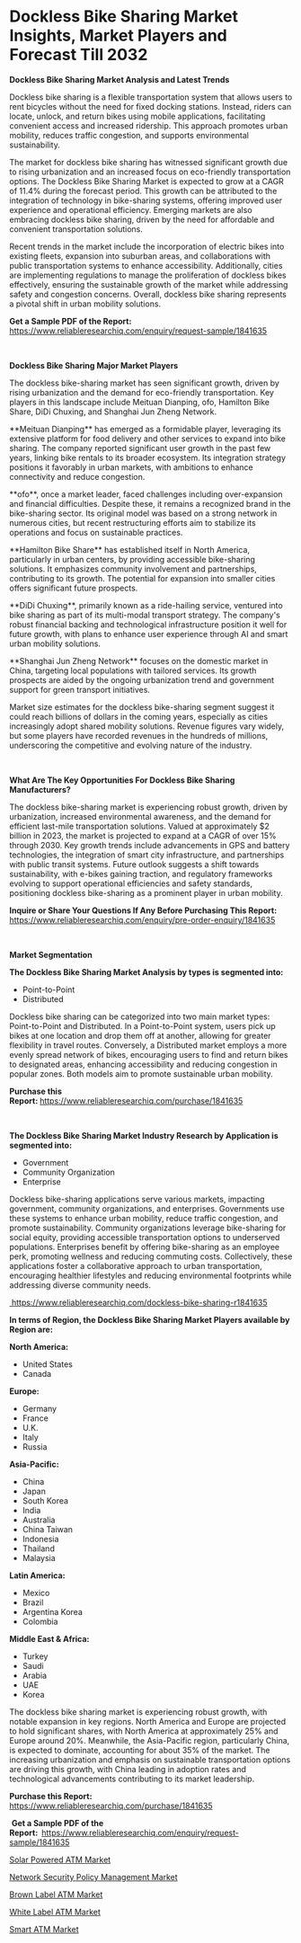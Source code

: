 <p><h1>Dockless Bike Sharing Market Insights, Market Players and Forecast Till 2032</h1></p><p><strong>Dockless Bike Sharing Market Analysis and Latest Trends</strong></p>
<p><p>Dockless bike sharing is a flexible transportation system that allows users to rent bicycles without the need for fixed docking stations. Instead, riders can locate, unlock, and return bikes using mobile applications, facilitating convenient access and increased ridership. This approach promotes urban mobility, reduces traffic congestion, and supports environmental sustainability.</p><p>The market for dockless bike sharing has witnessed significant growth due to rising urbanization and an increased focus on eco-friendly transportation options. The Dockless Bike Sharing Market is expected to grow at a CAGR of 11.4% during the forecast period. This growth can be attributed to the integration of technology in bike-sharing systems, offering improved user experience and operational efficiency. Emerging markets are also embracing dockless bike sharing, driven by the need for affordable and convenient transportation solutions.</p><p>Recent trends in the market include the incorporation of electric bikes into existing fleets, expansion into suburban areas, and collaborations with public transportation systems to enhance accessibility. Additionally, cities are implementing regulations to manage the proliferation of dockless bikes effectively, ensuring the sustainable growth of the market while addressing safety and congestion concerns. Overall, dockless bike sharing represents a pivotal shift in urban mobility solutions.</p></p>
<p><strong>Get a Sample PDF of the Report:&nbsp;</strong> <a href="https://www.reliableresearchiq.com/enquiry/request-sample/1841635?utm_campaign=1170&utm_medium=2&utm_source=Github&utm_content=ia&utm_term=09032025&utm_id=dockless-bike-sharing">https://www.reliableresearchiq.com/enquiry/request-sample/1841635</a></p>
<p>&nbsp;</p>
<p><strong>Dockless Bike Sharing Major Market Players</strong></p>
<p><p>The dockless bike-sharing market has seen significant growth, driven by rising urbanization and the demand for eco-friendly transportation. Key players in this landscape include Meituan Dianping, ofo, Hamilton Bike Share, DiDi Chuxing, and Shanghai Jun Zheng Network.</p><p>**Meituan Dianping** has emerged as a formidable player, leveraging its extensive platform for food delivery and other services to expand into bike sharing. The company reported significant user growth in the past few years, linking bike rentals to its broader ecosystem. Its integration strategy positions it favorably in urban markets, with ambitions to enhance connectivity and reduce congestion.</p><p>**ofo**, once a market leader, faced challenges including over-expansion and financial difficulties. Despite these, it remains a recognized brand in the bike-sharing sector. Its original model was based on a strong network in numerous cities, but recent restructuring efforts aim to stabilize its operations and focus on sustainable practices.</p><p>**Hamilton Bike Share** has established itself in North America, particularly in urban centers, by providing accessible bike-sharing solutions. It emphasizes community involvement and partnerships, contributing to its growth. The potential for expansion into smaller cities offers significant future prospects.</p><p>**DiDi Chuxing**, primarily known as a ride-hailing service, ventured into bike sharing as part of its multi-modal transport strategy. The company's robust financial backing and technological infrastructure position it well for future growth, with plans to enhance user experience through AI and smart urban mobility solutions.</p><p>**Shanghai Jun Zheng Network** focuses on the domestic market in China, targeting local populations with tailored services. Its growth prospects are aided by the ongoing urbanization trend and government support for green transport initiatives.</p><p>Market size estimates for the dockless bike-sharing segment suggest it could reach billions of dollars in the coming years, especially as cities increasingly adopt shared mobility solutions. Revenue figures vary widely, but some players have recorded revenues in the hundreds of millions, underscoring the competitive and evolving nature of the industry.</p></p>
<p>&nbsp;</p>
<p><strong>What Are The Key Opportunities For Dockless Bike Sharing Manufacturers?</strong></p>
<p><p>The dockless bike-sharing market is experiencing robust growth, driven by urbanization, increased environmental awareness, and the demand for efficient last-mile transportation solutions. Valued at approximately $2 billion in 2023, the market is projected to expand at a CAGR of over 15% through 2030. Key growth trends include advancements in GPS and battery technologies, the integration of smart city infrastructure, and partnerships with public transit systems. Future outlook suggests a shift towards sustainability, with e-bikes gaining traction, and regulatory frameworks evolving to support operational efficiencies and safety standards, positioning dockless bike-sharing as a prominent player in urban mobility.</p></p>
<p><strong>Inquire or Share Your Questions If Any Before Purchasing This Report:</strong> <a href="https://www.reliableresearchiq.com/enquiry/pre-order-enquiry/1841635?utm_campaign=1170&utm_medium=2&utm_source=Github&utm_content=ia&utm_term=09032025&utm_id=dockless-bike-sharing">https://www.reliableresearchiq.com/enquiry/pre-order-enquiry/1841635</a></p>
<p>&nbsp;</p>
<p><strong>Market Segmentation</strong></p>
<p><strong>The Dockless Bike Sharing Market Analysis by types is segmented into:</strong></p>
<p><ul><li>Point-to-Point</li><li>Distributed</li></ul></p>
<p><p>Dockless bike sharing can be categorized into two main market types: Point-to-Point and Distributed. In a Point-to-Point system, users pick up bikes at one location and drop them off at another, allowing for greater flexibility in travel routes. Conversely, a Distributed market employs a more evenly spread network of bikes, encouraging users to find and return bikes to designated areas, enhancing accessibility and reducing congestion in popular zones. Both models aim to promote sustainable urban mobility.</p></p>
<p><strong>Purchase this Report:&nbsp;</strong><a href="https://www.reliableresearchiq.com/purchase/1841635?utm_campaign=1170&utm_medium=2&utm_source=Github&utm_content=ia&utm_term=09032025&utm_id=dockless-bike-sharing">https://www.reliableresearchiq.com/purchase/1841635</a></p>
<p>&nbsp;</p>
<p><strong>The Dockless Bike Sharing Market Industry Research by Application is segmented into:</strong></p>
<p><ul><li>Government</li><li>Community Organization</li><li>Enterprise</li></ul></p>
<p><p>Dockless bike-sharing applications serve various markets, impacting government, community organizations, and enterprises. Governments use these systems to enhance urban mobility, reduce traffic congestion, and promote sustainability. Community organizations leverage bike-sharing for social equity, providing accessible transportation options to underserved populations. Enterprises benefit by offering bike-sharing as an employee perk, promoting wellness and reducing commuting costs. Collectively, these applications foster a collaborative approach to urban transportation, encouraging healthier lifestyles and reducing environmental footprints while addressing diverse community needs.</p></p>
<p><a href="https://www.reliableresearchiq.com/dockless-bike-sharing-r1841635?utm_campaign=1170&utm_medium=2&utm_source=Github&utm_content=ia&utm_term=09032025&utm_id=dockless-bike-sharing">&nbsp;https://www.reliableresearchiq.com/dockless-bike-sharing-r1841635</a></p>
<p><strong>In terms of Region, the Dockless Bike Sharing Market Players available by Region are:</strong></p>
<p>
    <p> <strong> North America: </strong>
        <ul>
            <li>United States</li>
            <li>Canada</li>
        </ul>
        </p> 
    <p> <strong> Europe: </strong>
        <ul>
            <li>Germany</li>
            <li>France</li>
            <li>U.K.</li>
            <li>Italy</li>
            <li>Russia</li>
        </ul>
        </p> 
    <p> <strong> Asia-Pacific: </strong>
        <ul>
            <li>China</li>
            <li>Japan</li>
            <li>South Korea</li>
            <li>India</li>
            <li>Australia</li>
            <li>China Taiwan</li>
            <li>Indonesia</li>
            <li>Thailand</li>
            <li>Malaysia</li>
        </ul>
        </p> 
    <p> <strong> Latin America: </strong>
        <ul>
            <li>Mexico</li>
            <li>Brazil</li>
            <li>Argentina Korea</li>
            <li>Colombia</li>
        </ul>
        </p> 
    <p> <strong> Middle East & Africa: </strong>
        <ul>
            <li>Turkey</li>
            <li>Saudi</li>
            <li>Arabia</li>
            <li>UAE</li>
            <li>Korea</li>
        </ul>
    </p>
    </p>
<p><p>The dockless bike sharing market is experiencing robust growth, with notable expansion in key regions. North America and Europe are projected to hold significant shares, with North America at approximately 25% and Europe around 20%. Meanwhile, the Asia-Pacific region, particularly China, is expected to dominate, accounting for about 35% of the market. The increasing urbanization and emphasis on sustainable transportation options are driving this growth, with China leading in adoption rates and technological advancements contributing to its market leadership.</p></p>
<p><strong>Purchase this Report: </strong><a href="https://www.reliableresearchiq.com/purchase/1841635?utm_campaign=1170&utm_medium=2&utm_source=Github&utm_content=ia&utm_term=09032025&utm_id=dockless-bike-sharing">https://www.reliableresearchiq.com/purchase/1841635</a></p>
<p>&nbsp;<strong>Get a Sample PDF of the Report:&nbsp;&nbsp;</strong><a href="https://www.reliableresearchiq.com/enquiry/request-sample/1841635?utm_campaign=1170&utm_medium=2&utm_source=Github&utm_content=ia&utm_term=09032025&utm_id=dockless-bike-sharing">https://www.reliableresearchiq.com/enquiry/request-sample/1841635</a></p>
<p><strong></strong></p>
<p><p><a href="https://github.com/avirsuckra/Market-Research-Report-List-1/blob/main/solar-powered-atm-market.md?utm_campaign=1170&utm_medium=2&utm_source=Github&utm_content=ia&utm_term=09032025&utm_id=dockless-bike-sharing">Solar Powered ATM Market</a></p><p><a href="https://github.com/forttgoddym7/Market-Research-Report-List-1/blob/main/network-security-policy-management-market.md?utm_campaign=1170&utm_medium=2&utm_source=Github&utm_content=ia&utm_term=09032025&utm_id=dockless-bike-sharing">Network Security Policy Management Market</a></p><p><a href="https://github.com/kimomeifbnu26/Market-Research-Report-List-1/blob/main/brown-label-atm-market.md?utm_campaign=1170&utm_medium=2&utm_source=Github&utm_content=ia&utm_term=09032025&utm_id=dockless-bike-sharing">Brown Label ATM Market</a></p><p><a href="https://github.com/daddskokenk4/Market-Research-Report-List-1/blob/main/white-label-atm-market.md?utm_campaign=1170&utm_medium=2&utm_source=Github&utm_content=ia&utm_term=09032025&utm_id=dockless-bike-sharing">White Label ATM Market</a></p><p><a href="https://github.com/nicoytabiz7/Market-Research-Report-List-1/blob/main/smart-atm-market.md?utm_campaign=1170&utm_medium=2&utm_source=Github&utm_content=ia&utm_term=09032025&utm_id=dockless-bike-sharing">Smart ATM Market</a></p></p>